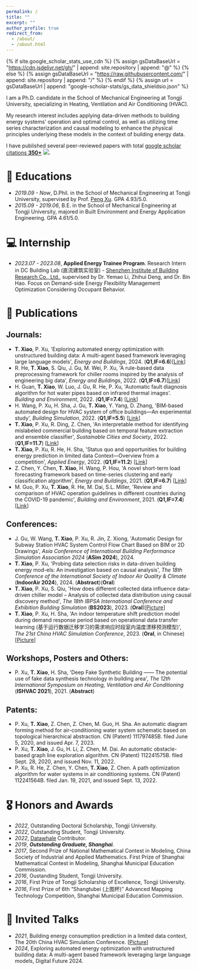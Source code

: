 ```yaml
---
permalink: /
title: ""
excerpt: ""
author_profile: true
redirect_from: 
  - /about/
  - /about.html
---
```


{% if site.google_scholar_stats_use_cdn %}
{% assign gsDataBaseUrl = "https://cdn.jsdelivr.net/gh/" | append: site.repository | append: "@" %}
{% else %}
{% assign gsDataBaseUrl = "https://raw.githubusercontent.com/" | append: site.repository | append: "/" %}
{% endif %}
{% assign url = gsDataBaseUrl | append: "google-scholar-stats/gs_data_shieldsio.json" %}

<span class='anchor' id='about-me'></span>

I am a Ph.D. candidate in the School of Mechanical Engineering at Tongji University, specializing in Heating, Ventilation and Air Conditioning (HVAC). 

My research interest includes applying data-driven methods to building energy systems' operation and optimal control, as well as utilizing time series characterization and causal modeling to enhance the physical principles underlying these models in the context of building energy data. 

I have published several peer-reviewed papers with total <a href='https://scholar.google.com/citations?user=UHHn4yEAAAAJ'>google scholar citations <strong><span id='total_cit'>350+</span></strong></a> <a href='https://scholar.google.com/citations?user=UHHn4yEAAAAJ'><img src="https://img.shields.io/endpoint?url={{ url | url_encode }}&logo=Google%20Scholar&labelColor=f6f6f6&color=9cf&style=flat&label=citations"></a>.

# 📖 Educations
- *2019.09 - Now*, D.Phil. in the School of Mechanical Engineering at Tongji University, supervised by Prof. [Peng Xu](https://a434.tongji.edu.cn/english/GROUP/Team_leader.htm). GPA 4.93/5.0.
- *2015.09 - 2019.06*, B.E. in the School of Mechanical Engineering at Tongji University, majored in Built Environment and Energy Application Engineering. GPA 4.61/5.0.

# 💻 Internship
- *2023.07 - 2023.08*, **Applied Energy Trainee Program**. Research Intern in DC Building Lab (直流建筑实验室) - [Shenzhen Institute of Building Research Co., Ltd.](https://szibr.com/en/), supervised by Dr. Yemao Li, Zhihui Deng, and Dr. Bin Hao. Focus on Demand-side Energy Flexibility Management Optimization Considering Occupant Behavior.

# 📝 Publications 

## Journals:

- **T. Xiao**, P. Xu, 'Exploring automated energy optimization with unstructured building data: A multi-agent based framework leveraging large language models', *Energy and Buildings*, 2024. (**Q1,IF=6.6**)[[Link](https://doi.org/10.1016/j.enbuild.2024.114691)]
- R. He, **T. Xiao**, S. Qiu, J. Gu, M. Wei, P. Xu, 'A rule-based data preprocessing framework for chiller rooms inspired by the analysis of engineering big data', *Energy and Buildings*, 2022. (**Q1,IF=6.7**)[[Link](https://doi.org/10.1016/j.enbuild.2022.112372)]
- H. Guan, **T. Xiao**, W. Luo, J. Gu, R. He, P. Xu, 'Automatic fault diagnosis algorithm for hot water pipes based on infrared thermal images'. *Building and Environment*, 2022. (**Q1,IF=7.4**) [[Link](https://doi.org/10.1016/j.buildenv.2022.109111)]
- H. Wang, P. Xu, H. Sha, J. Gu, **T. Xiao**, Y. Yang, D. Zhang, 'BIM-based automated design for HVAC system of office buildings—An experimental study', *Building Simulation*, 2022. (**Q1,IF=5.5**) [[Link](https://doi.org/10.1007/s12273-021-0883-7)]
- **T. Xiao**, P. Xu, R. Ding, Z. Chen, 'An interpretable method for identifying mislabeled commercial building based on temporal feature extraction and ensemble classifier', *Sustainable Cities and Society*, 2022. (**Q1,IF=11.7**) [[Link](https://doi.org/10.1016/j.scs.2021.103635)]
- **T. Xiao**, P. Xu, R. He, H. Sha, 'Status quo and opportunities for building energy prediction in limited data Context—Overview from a competition', *Applied Energy*, 2022. (**Q1,IF=11.2**) [[Link](https://doi.org/10.1016/j.apenergy.2021.117829)]
- Z. Chen, Y. Chen, **T. Xiao**, H. Wang, P. Hou, 'A novel short-term load forecasting framework based on time-series clustering and early classification algorithm', *Energy and Buildings*, 2021. (**Q1,IF=6.7**) [[Link](https://doi.org/10.1016/j.enbuild.2021.111375)]
- M. Guo, P. Xu, **T. Xiao**, R. He, M. Dai, S.L. Miller, 'Review and comparison of HVAC operation guidelines in different countries during the COVID-19 pandemic', *Building and Environment*, 2021. (**Q1,IF=7.4**) [[Link](https://doi.org/10.1016/j.buildenv.2020.107368)]

## Conferences:

- J. Gu, W. Wang, **T. Xiao**, P. Xu, R. Jin, Z. Xiong, 'Automatic Design for Subway Station HVAC System Control Flow Chart Based on BIM or 2D Drawings', *Asia Conference of International Building Performance Simulation Association 2024* (**ASim 2024**), 2024.
- **T. Xiao**, P. Xu, 'Probing data selection risks in data-driven building energy mod-els: An investigation based on causal analysis', *The 18th Conference of the International Society of Indoor Air Quality & Climate* (**IndoorAir 2024**), 2024. (**Abstract**)(**Oral**)
- **T. Xiao**, P. Xu, S. Qiu, 'How does different collected data influence data-driven chiller model – Analysis of collected data distribution using causal discovery method', *The 18th IBPSA International Conference and Exhibition Building Simulation* (**BS2023**), 2023. (**Oral**)[[Picture](https://sheltonxiao.github.io/images/files/BS2023.jpg)]
- **T. Xiao**, P. Xu, H. Sha, 'An indoor temperature shift prediction model during demand response period based on operational data transfer learning (基于运行数据迁移学习的需求响应时段室内温度漂移预测模型)', *The 21st China HVAC Simulation Conference*, 2023. (**Oral**, in Chinese)[[Picture](https://sheltonxiao.github.io/images/files/CHVACS2023.jpg)]

## Workshops, Posters and Others:

- P. Xu, **T. Xiao**, H. Sha, 'Deep Fake Synthetic Building —— The potential use of fake data synthesis technology in building area', *The 12th International Symposium on Heating, Ventilation and Air Conditioning* (**ISHVAC 2021**), 2021. (**Abstract**)

## Patents:
- P. Xu, **T. Xiao**, Z. Chen, Z. Chen, M. Guo, H. Sha. An automatic diagram forming method for air-conditioning water system schematic based on topological hierarchical abstraction. CN (Patent) 111797485B. filed June 5, 2020, and issued Apr. 7, 2023.
- P. Xu, **T. Xiao**, J. Gu, H. Li, Z. Chen, M. Dai. An automatic obstacle-based graph line exploration algorithm. CN (Patent) 112241575B. filed Sept. 28, 2020, and issued Nov. 11, 2022.
- P. Xu, R. He, Z. Chen, Y. Chen, **T. Xiao**, Z. Chen. A path optimization algorithm for water systems in air conditioning systems. CN (Patent) 112241564B. filed Jan. 19, 2021, and issued Sept. 13, 2022.

# 🎖 Honors and Awards
- *2022*, Outstanding Doctoral Scholarship, Tongji University.
- *2022*, Outstanding Student, Tongji University.
- *2022*, [Datawhale](https://github.com/datawhalechina) Contributor.
- *2019*, ***Outstanding Graduate, Shanghai***.
- *2017*, Second Prize of National Mathematical Contest in Modeling, China Society of Industrial and Applied Mathematics. First Prize of Shanghai Mathematical Contest in Modeling, Shanghai Municipal Education Commission.
- *2016*, Oustanding Student, Tongji University.
- *2016*, First Prize of Tongji Scholarship of Excellence, Tongji University.
- *2016*, First Prize of 6th “Shangtubei (上图杯)” Advanced Mapping Technology Competition, Shanghai Municipal Education Commission.

# 💬 Invited Talks

- *2021*, Building energy consumption prediction in a limited data context, The 20th China HVAC Simulation Conference. [[Picture](https://sheltonxiao.github.io/images/files/CHVACS2021.jpg)]
- *2024*, Exploring automated energy optimization with unstructured building data: A multi-agent based framework leveraging large language models, Digital Future 2024.
